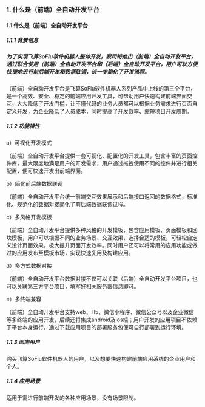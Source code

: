 ### 1. 什么是（前端）全自动开发平台

#### 1.1 什么是（前端）全自动开发平台

##### 1.1.1 背景信息

##### 为了实现飞算SoFlu软件机器人整体开发，我司特推出（前端）全自动开发平台，通过联合使用（前端）全自动开发平台和（后端）全自动开发平台，用户可以方便快捷地进行前后端开发和数据联调，进一步简化了开发流程。

（前端）全自动开发平台是飞算SoFlu软件机器人系列产品中上线的第三个平台，是一个高效、安全、稳定的前端应用开发工具，可帮助用户快速构建前端界面交互，大大降低了开发门槛，让不懂代码的业务人员都可以根据业务需求进行页面自定义开发，为企业降低了人员成本，同时提高了开发效率、缩短项目开发周期。

##### 1.1.2 功能特性

a）可视化开发模式

（前端）全自动开发平台提供一套可视化、配置化的开发工具，包含丰富的页面控件库，最大限度地满足用户的开发需求，用户通过拖拽使用不同的控件并进行相关配置，便可快速开发出前端界面。

b）简化前后端数据联调

（前端）全自动开发平台统一前端交互效果展示和后端接口返回的数据格式，标准化、规范化的数据对接简化了前后端数据联调过程。

c）多风格开发模板

（前端）全自动开发平台提供多种风格的开发模板，包含应用模板、页面模板和区块模板，用户可以根据不同的业务场景、交互效果，选择合适的模板，可轻松自定义设计页面效果，极大提升页面开发效率。同时用户还可以将常用的应用功能或做过的应用发布至模板市场，实现快速复用及构建应用。

d）多方式数据对接

（前端）全自动开发平台数据对接不仅可以关联（后端）全自动开发平台项目，也可以关联第三方平台项目，填写好相关服务器信息即可。

e）多终端兼容

（前端）全自动开发平台支持web、H5、微信小程序、微信公众号以及企业微信等多终端的应用开发，后续还将集成android及ios端；用户开发的应用项目不依赖于平台本身运行，通过下载应用项目的部署服务包便可自行部署到运行环境。

##### 1.1.3 面向用户

购买飞算SoFlu软件机器人的用户，以及想要快速构建前端应用系统的企业用户和个人。

##### 1.1.4 应用场景

适用于需进行前端开发的各种应用场景，没有场景限制。
